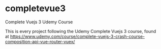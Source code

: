 # completevue3
Complete Vuejs 3 Udemy Course

This is every project following the Udemy Complete Vuejs 3 course, found at
https://www.udemy.com/course/complete-vuejs-3-crash-course-composition-api-vue-router-vuex/
